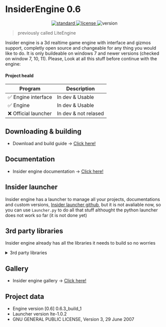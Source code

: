 # InsiderEngine 0.6
<p align="center">
  <a href="https://en.wikipedia.org/wiki/C%2B%2B11">
    <img src="https://img.shields.io/badge/C%2B%2B-11-blue.svg" alt="standard"/>
  </a>
  <a href="https://github.com/AlmartDev/InsiderEngine/blob/main/LICENSE.md">
    <img src="https://img.shields.io/badge/License-GNU-yellow.svg" alt="license"/>
  </a>
  <img src="https://img.shields.io/badge/version-0.6-blue.svg?cacheSeconds=2592000" alt="version"/>
</p>

> previously called LiteEngine

Insider engine is a 3d realtime game engine with interface and gizmos support, completly open source and changeable for any thing you would like to do. It is only buildeable on windows 7 and newer versions (checked on window 7, 10, 11).
Please, Look at all this stuff before continue with the engine:

#### Project heald
| Program | Description |
| --- | --- |
| :white_check_mark: Engine interface | In dev & Usable |
| :white_check_mark: Engine | In dev & Usable |
| :x: Official launcher | In dev & not relased |

## Downloading & building
- Download and build guide -> [Click here!](https://github.com/AlmartDev/InsiderEngine/wiki/Downloading-and-building)

## Documentation
- Insider engine documentation -> [Click here!](https://github.com/AlmartDev/InsiderEngine/wiki/Documentation)

## Insider launcher 
Insider engine has a launcher to manage all your projects, documentations and custom versions,
[Insider launcher github](https://github.com/AlmartDev/InsiderLauncher),
but it is not avaliable now, so you can use ```Launcher.py``` to do all that stuff
althought the python launcher does not work so far (it is not done yet)

## 3rd party libraries
Insider engine already has all the libraries it needs to build so no worries

<details><summary>3rd party libraries</summary>
<p>

- assimp
- SDL2
- OpenAL
- ImGui (gizmos)
- ImGui 
- SimpleIni
- bullet (physics)
- glm
- GLEW
- spdlog

</p>
</details>

## Gallery
- Insider engine gallery -> [Click here!](https://github.com/AlmartDev/InsiderEngine/wiki/Gallery)

## Project data
- Engine version [0.6] 0.6.3_build_1
- Launcher version lte-1.0.2
- GNU GENERAL PUBLIC LICENSE, Version 3, 29 June 2007
